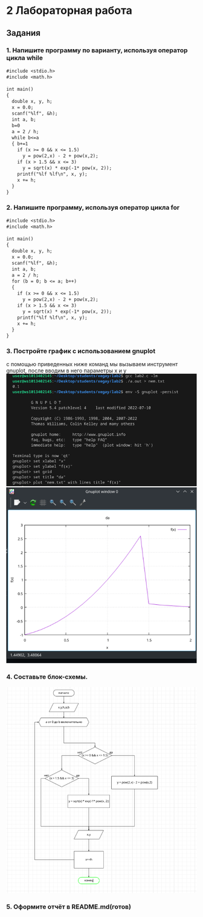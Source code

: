 # 2 Лабораторная работа
## Задания
### 1. Напишите программу по варианту, используя оператор цикла while

```
#include <stdio.h>
#include <math.h>

int main()
{
  double x, y, h;
  x = 0.0;
  scanf("%lf", &h);
  int a, b;
  b=0
  a = 2 / h;
  while b<=a
  { b+=1
    if (x >= 0 && x <= 1.5)
      y = pow(2,x) - 2 + pow(x,2);  
    if (x > 1.5 && x <= 3)
      y = sqrt(x) * exp(-1* pow(x, 2)); 
    printf("%lf %lf\n", x, y);
    x += h; 
  }
}
```
### 2. Напишите программу, используя оператор цикла for


```
#include <stdio.h>
#include <math.h>

int main()
{
  double x, y, h;
  x = 0.0;
  scanf("%lf", &h);
  int a, b;
  a = 2 / h;
  for (b = 0; b <= a; b++)
  {
    if (x >= 0 && x <= 1.5)
      y = pow(2,x) - 2 + pow(x,2);  
    if (x > 1.5 && x <= 3)
      y = sqrt(x) * exp(-1* pow(x, 2)); 
    printf("%lf %lf\n", x, y);
    x += h; 
  }
}
```
### 3. Постройте график с использованием gnuplot
с помощью приведенных ниже команд мы вызываем инструмент gnuplot, после вводим в него параметры x и y
![yes](код.png)
![да](if.png)
### 4. Составьте блок-схемы.
![yes](блок.png)
### 5. Оформите отчёт в README.md(готов)
